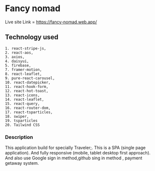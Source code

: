 # Fancy nomad

Live site Link = https://fancy-nomad.web.app/

## Technology used

    1. react-stripe-js,
    2. react-aos,
    3. axios,
    4. daisyui,
    5. firebase,
    7. framer-motion,
    8. react-leaflet,
    9. pure-react-carousel,
    10. react-datepicker,
    11. react-hook-form,
    12. react-hot-toast,
    13. react-icons,
    14. react-leaflet,
    15. react-query,
    16. react-router-dom,
    17. react-tsparticles,
    18. swiper,
    19. tsparticles
    20. Tailwind CSS

### Description

This application build for specially Traveler;. This is a SPA (single page application). And fully responsive (mobile, tablet desktop first approach). And also use Google sign in method,github sing in method , payment getaway system.
